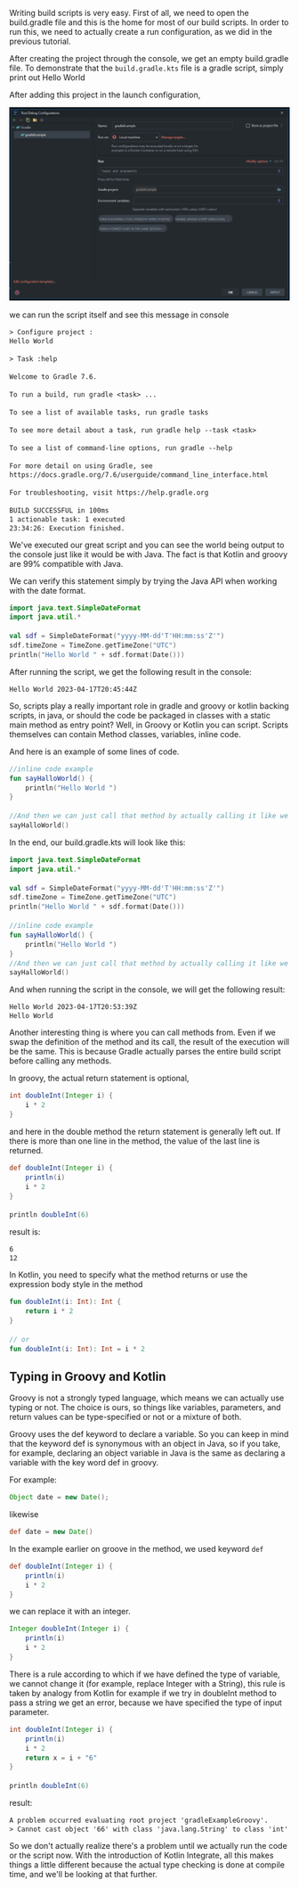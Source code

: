 Writing build scripts is very easy.
First of all, we need to open the build.gradle file and this is the home for most of our build scripts.
In order to run this, we need to actually create a run configuration, as we did in the previous tutorial.

After creating the project through the console, we get an empty build.gradle file.
To demonstrate that the `build.gradle.kts` file is a gradle script, simply print out Hello World

After adding this project in the launch configuration,

![img.png](img/printHelloWorld.png)

we can run the script itself and see this message in console

```shell
> Configure project :
Hello World

> Task :help

Welcome to Gradle 7.6.

To run a build, run gradle <task> ...

To see a list of available tasks, run gradle tasks

To see more detail about a task, run gradle help --task <task>

To see a list of command-line options, run gradle --help

For more detail on using Gradle, see https://docs.gradle.org/7.6/userguide/command_line_interface.html

For troubleshooting, visit https://help.gradle.org

BUILD SUCCESSFUL in 100ms
1 actionable task: 1 executed
23:34:26: Execution finished.
```

We've executed our great script and you can see the world being output to the console just like it would be with Java.
The fact is that Kotlin and groovy are 99% compatible with Java.

We can verify this statement simply by trying the Java API when working with the date format.

```kotlin
import java.text.SimpleDateFormat
import java.util.*

val sdf = SimpleDateFormat("yyyy-MM-dd'T'HH:mm:ss'Z'")
sdf.timeZone = TimeZone.getTimeZone("UTC")
println("Hello World " + sdf.format(Date()))
```

After running the script, we get the following result in the console:

```shell
Hello World 2023-04-17T20:45:44Z
```

So, scripts play a really important role in gradle and groovy or kotlin backing scripts, in java, or should the code be
packaged in classes with a static main method as entry point? Well, in Groovy or Kotlin you can script. Scripts
themselves can contain Method classes, variables, inline code.

And here is an example of some lines of code.

```kotlin
//inline code example
fun sayHalloWorld() {
    println("Hello World ")
}

//And then we can just call that method by actually calling it like we would do in Java with hello
sayHalloWorld()
```

In the end, our build.gradle.kts will look like this:

```kotlin
import java.text.SimpleDateFormat
import java.util.*

val sdf = SimpleDateFormat("yyyy-MM-dd'T'HH:mm:ss'Z'")
sdf.timeZone = TimeZone.getTimeZone("UTC")
println("Hello World " + sdf.format(Date()))

//inline code example
fun sayHalloWorld() {
    println("Hello World ")
}
//And then we can just call that method by actually calling it like we would do in Java with hello
sayHalloWorld()
```

And when running the script in the console, we will get the following result:

```shell
Hello World 2023-04-17T20:53:39Z
Hello World 
```

Another interesting thing is where you can call methods from. Even if we swap the definition of the method and its call,
the result of the execution will be the same. This is because Gradle actually parses the entire build script before
calling any methods.

In groovy, the actual return statement is optional,

```groovy
int doubleInt(Integer i) {
    i * 2
}
```

and here in the double method the return statement is generally left out. If there is more than one line in the method,
the value of the last line is returned.

```groovy
def doubleInt(Integer i) {
    println(i)
    i * 2
}

println doubleInt(6)
```

result is:

```shell
6
12
```

In Kotlin, you need to specify what the method returns or use the expression
body style in the method

```kotlin
fun doubleInt(i: Int): Int {
    return i * 2
}

// or
fun doubleInt(i: Int): Int = i * 2
```

## Typing in Groovy and Kotlin ##

Groovy is not a strongly typed language, which means we can actually use typing or not.
The choice is ours, so things like variables, parameters, and return values can be type-specified or not or a mixture of
both.

Groovy uses the def keyword to declare a variable. So you can keep in mind that the keyword def is synonymous with an
object in Java, so if you take, for example, declaring an object variable in Java is the same as declaring a variable
with the key word def in groovy.

For example:

```java
Object date = new Date();
```

likewise

```groovy
def date = new Date()
```

In the example earlier on groove in the method, we used keyword `def`

```groovy
def doubleInt(Integer i) {
    println(i)
    i * 2
}
```

we can replace it with an integer.

```groovy
Integer doubleInt(Integer i) {
    println(i)
    i * 2
}
```

There is a rule according to which if we have defined the type of variable, we cannot change it (for example, replace
Integer with a String), this rule is taken by analogy from Kotlin for example if we try in doubleInt method to pass a
string we get an error, because we have specified the type of input parameter.

```groovy
int doubleInt(Integer i) {
    println(i)
    i * 2
    return x = i + "6"
}

println doubleInt(6)
```

result:

```shell
A problem occurred evaluating root project 'gradleExampleGroovy'.
> Cannot cast object '66' with class 'java.lang.String' to class 'int'
```

So we don't actually realize there's a problem until we actually run the code or the script now. With the introduction of
Kotlin Integrate, all this makes things a little different because the actual type checking is done at compile time,
and we'll be looking at that further.